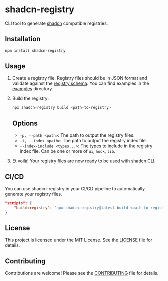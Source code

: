 # shadcn-registry

CLI tool to generate [shadcn](https://ui.shadcn.com/) compatible registries.

## Installation

```bash
npm install shadcn-registry
```

## Usage

1. Create a registry file. Registry files should be in JSON format and validate against the [registry schema](./src/registry/registry.schema.ts). You can find examples in the [examples](./examples) directory.

2. Build the registry:
    ```bash
    npx shadcn-registry build <path-to-registry>
    ```

    ## Options

    - `-p, --path <path>`: The path to output the registry files.
    - `-i, --index <path>`: The path to output the registry index file.
    - `--index-include <types...>`: The types to include in the registry index file. Can be one or more of `ui`, `hook`, `lib`.

3. Et voilà! Your registry files are now ready to be used with shadcn CLI.


## CI/CD

You can use shadcn-registry in your CI/CD pipeline to automatically generate your registry files.

```json
"scripts": {
    "build:registry": "npx shadcn-registry@latest build <path-to-registry>"
}
```

## License

This project is licensed under the MIT License. See the [LICENSE](./LICENSE) file for details.

## Contributing

Contributions are welcome! Please see the [CONTRIBUTING](./CONTRIBUTING.md) file for details.
